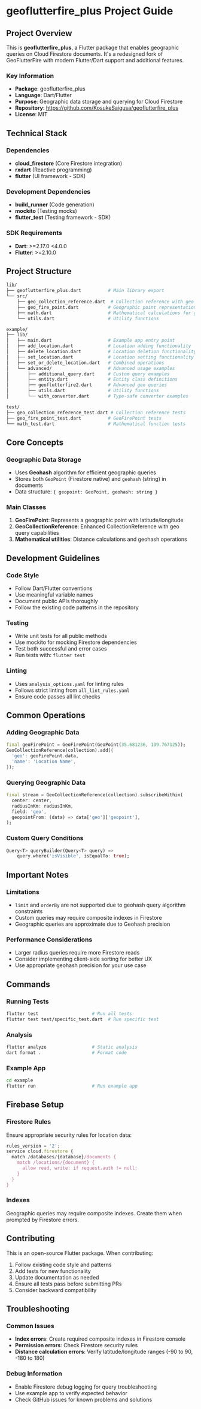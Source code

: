 # geoflutterfire_plus Project Guide

## Project Overview

This is **geoflutterfire_plus**, a Flutter package that enables geographic queries on Cloud Firestore documents. It's a redesigned fork of GeoFlutterFire with modern Flutter/Dart support and additional features.

### Key Information

- **Package**: geoflutterfire_plus
- **Language**: Dart/Flutter
- **Purpose**: Geographic data storage and querying for Cloud Firestore
- **Repository**: <https://github.com/KosukeSaigusa/geoflutterfire_plus>
- **License**: MIT

## Technical Stack

### Dependencies

- **cloud_firestore** (Core Firestore integration)
- **rxdart** (Reactive programming)
- **flutter** (UI framework - SDK)

### Development Dependencies

- **build_runner** (Code generation)
- **mockito** (Testing mocks)
- **flutter_test** (Testing framework - SDK)

### SDK Requirements

- **Dart**: >=2.17.0 <4.0.0
- **Flutter**: >=2.10.0

## Project Structure

```bash
lib/
├── geoflutterfire_plus.dart          # Main library export
└── src/
    ├── geo_collection_reference.dart  # Collection reference with geo queries
    ├── geo_fire_point.dart           # Geographic point representation
    ├── math.dart                     # Mathematical calculations for geo queries
    └── utils.dart                    # Utility functions

example/
├── lib/
│   ├── main.dart                     # Example app entry point
│   ├── add_location.dart             # Location adding functionality
│   ├── delete_location.dart          # Location deletion functionality
│   ├── set_location.dart             # Location setting functionality
│   ├── set_or_delete_location.dart   # Combined operations
│   └── advanced/                     # Advanced usage examples
│       ├── additional_query.dart     # Custom query examples
│       ├── entity.dart               # Entity class definitions
│       ├── geoflutterfire2.dart      # Advanced geo queries
│       ├── utils.dart                # Utility functions
│       └── with_converter.dart       # Type-safe converter examples

test/
├── geo_collection_reference_test.dart # Collection reference tests
├── geo_fire_point_test.dart          # GeoFirePoint tests
└── math_test.dart                    # Mathematical function tests
```

## Core Concepts

### Geographic Data Storage

- Uses **Geohash** algorithm for efficient geographic queries
- Stores both `GeoPoint` (Firestore native) and `geohash` (string) in documents
- Data structure: `{ geopoint: GeoPoint, geohash: string }`

### Main Classes

1. **GeoFirePoint**: Represents a geographic point with latitude/longitude
2. **GeoCollectionReference**: Enhanced CollectionReference with geo query capabilities
3. **Mathematical utilities**: Distance calculations and geohash operations

## Development Guidelines

### Code Style

- Follow Dart/Flutter conventions
- Use meaningful variable names
- Document public APIs thoroughly
- Follow the existing code patterns in the repository

### Testing

- Write unit tests for all public methods
- Use mockito for mocking Firestore dependencies
- Test both successful and error cases
- Run tests with: `flutter test`

### Linting

- Uses `analysis_options.yaml` for linting rules
- Follows strict linting from `all_lint_rules.yaml`
- Ensure code passes all lint checks

## Common Operations

### Adding Geographic Data

```dart
final geoFirePoint = GeoFirePoint(GeoPoint(35.681236, 139.767125));
GeoCollectionReference(collection).add({
  'geo': geoFirePoint.data,
  'name': 'Location Name',
});
```

### Querying Geographic Data

```dart
final stream = GeoCollectionReference(collection).subscribeWithin(
  center: center,
  radiusInKm: radiusInKm,
  field: 'geo',
  geopointFrom: (data) => data['geo']['geopoint'],
);
```

### Custom Query Conditions

```dart
Query<T> queryBuilder(Query<T> query) => 
    query.where('isVisible', isEqualTo: true);
```

## Important Notes

### Limitations

- `limit` and `orderBy` are not supported due to geohash query algorithm constraints
- Custom queries may require composite indexes in Firestore
- Geographic queries are approximate due to Geohash precision

### Performance Considerations

- Larger radius queries require more Firestore reads
- Consider implementing client-side sorting for better UX
- Use appropriate geohash precision for your use case

## Commands

### Running Tests

```bash
flutter test                    # Run all tests
flutter test test/specific_test.dart  # Run specific test
```

### Analysis

```bash
flutter analyze                 # Static analysis
dart format .                   # Format code
```

### Example App

```bash
cd example
flutter run                     # Run example app
```

## Firebase Setup

### Firestore Rules

Ensure appropriate security rules for location data:

```javascript
rules_version = '2';
service cloud.firestore {
  match /databases/{database}/documents {
    match /locations/{document} {
      allow read, write: if request.auth != null;
    }
  }
}
```

### Indexes

Geographic queries may require composite indexes. Create them when prompted by Firestore errors.

## Contributing

This is an open-source Flutter package. When contributing:

1. Follow existing code style and patterns
2. Add tests for new functionality
3. Update documentation as needed
4. Ensure all tests pass before submitting PRs
5. Consider backward compatibility

## Troubleshooting

### Common Issues

- **Index errors**: Create required composite indexes in Firestore console
- **Permission errors**: Check Firestore security rules
- **Distance calculation errors**: Verify latitude/longitude ranges (-90 to 90, -180 to 180)

### Debug Information

- Enable Firestore debug logging for query troubleshooting
- Use example app to verify expected behavior
- Check GitHub issues for known problems and solutions
